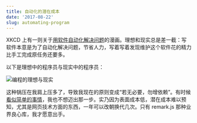 ```yaml
---
title: 自动化的潜在成本
date: '2017-08-22'
slug: automating-program
---
```


XKCD 上有一则关于[用软件自动化解决问题](https://xkcd.com/1319/)的漫画。理想和现实总是差一截：写软件本意是为了自动化解决问题，节省人力，写着写着发现维护这个软件花的精力比手工完成原任务还要多。

以下是理想中的程序员与现实中的程序员：

![编程的理想与现实](https://slides.yihui.name/gif/programming-movie-actual.gif)

这种锅压在我肩上压多了，导致我现在的原则变成“若无必要，勿增依赖”。有时候[看似简单的事情](https://github.com/rbind/yihui/issues/18)，我也不想迈出那一步。实乃因为表面成本低，潜在成本难以预知，尤其是网页技术方面的东西，一年可以改朝换代几次。只有 remark.js 那种业界良心库，我才愿意出手。
